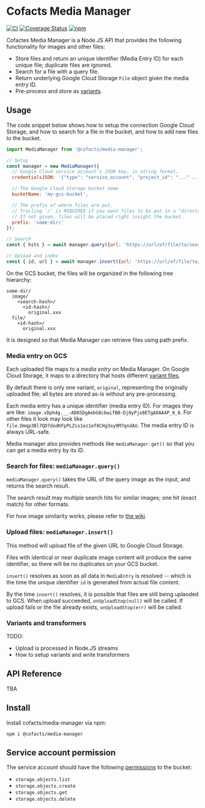 # Cofacts Media Manager

[![CI](https://github.com/cofacts/media-manager/actions/workflows/main.yml/badge.svg)](https://github.com/cofacts/media-manager/actions/workflows/main.yml) [![Coverage Status](https://coveralls.io/repos/github/cofacts/media-manager/badge.svg?branch=main)](https://coveralls.io/github/cofacts/media-manager?branch=main)
[![npm](https://nodei.co/npm/@cofacts/media-manager.png?mini=true)](https://www.npmjs.com/package/@cofacts/media-manager)

Cofactes Media Manager is a Node.JS API that provides the following functionality for images and other files:
- Store files and return an unique identifier (Media Entry ID) for each unique file; duplicate files are ignored.
- Search for a file with a query file.
- Return underlying Google Cloud Storage `File` object given the media entry ID.
- Pre-process and store as [variants](#variants-and-transformers).

## Usage

The code snippet below shows how to setup the connection Google Cloud Storage, and how to search for
a file in the bucket, and how to add new files to the bucket.

```js
import MediaManager from '@cofacts/media-manager';

// Setup
const manager = new MediaManager({
  // Google Cloud service account's JSON key, in string format.
  credentialsJSON: '{"type": "service_account", "project_id": "..." ...}',

  // The Google Cloud Storage bucket name
  bucketName: 'my-gcs-bucket',

  // The prefix of where files are put.
  // Trailing `/` is REQUIRED if you want files to be put in a "directory" on GCS web console. Otherwise, root directories will just have specified prefix in its front.
  // If not given, files will be placed right insight the bucket.
  prefix: 'some-dir/'
});

// Search
const { hits } = await manager.query({url: 'https://url/of/file/to/search'});

// Upload and index
const { id, url } = await manager.insert({url: 'https://url/of/file/to/store'});
```

On the GCS bucket, the files will be organized in the following tree hierarchy:

```
some-dir/
  image/
    <search-hash>/
      <id-hash>/
        original.xxx
  file/
    <id-hash>/
      original.xxx
```

It is designed so that Media Manager can retrieve files using path prefix.

### Media entry on GCS

Each uploaded file maps to a *media entry* on Media Manager. On Google Cloud Storage, it maps to a
directory that hosts different [variant files](#variants-and-transformers).

By default there is only one variant, `original`, representing the originally uploaded file; all bytes are stored as-is without any pre-processing.

Each media entry has a unique identifier (media entry ID). For images they are like: `image.vDph4g.__-AD6SDgAebG8cbwifBB-Dj0yPjo8ETgAOAA4P_8_8`. For other files it look may look like `file.Dmqp3Bl7QD7dodKFpPLZss1ez1ef8CHg3oy9M7qndAU`. The media entry ID is always URL-safe.

Media manager also provides methods like `mediaManager.get()` so that you can get a media entry by its ID.

### Search for files: `mediaManager.query()`

`mediaManager.query()` takes the URL of the query image as the input, and returns the search result.

The search result may multiple search hits for similar images; one hit (exact match) for other formats.

For how image similarity works, please refer to [the wiki](https://github.com/cofacts/media-manager/wiki/Media-Manager-Design).

### Upload files: `mediaManager.insert()`

This method will upload file of the given URL to Google Cloud Storage.

Files with identical or near duplicate image content will produce the same identifier, so there will be no duplicates on your GCS bucket.

`insert()` resolves as soon as all data in `MediaEntry` is resolved -- which is the time the unique identifier `id` is generated from actual file content.

By the time `insert()` resolves, it is possible that files are still being uplaoded to GCS. When upload succeeded, `onUploadStop(null)` will be called. If upload fails or the file already exists, `onUploadStop(err)` will be called.

### Variants and transformers

TODO:
- Upload is processed in Node.JS streams
- How to setup variants and write transformers

## API Reference

TBA

## Install

Install cofacts/media-manager via npm:

```
npm i @cofacts/media-manager
```

## Service account permission

The service account should have the following [permissions](https://cloud.google.com/storage/docs/access-control/iam-roles) to the bucket:
- `storage.objects.list`
- `storage.objects.create`
- `storage.objects.get`
- `storage.objects.delete`
